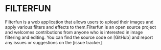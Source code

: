 # FILTERFUN
Filterfun is a web application that allows users to upload their images and apply various filters and effects to them.Filterfun is an open source project and welcomes contributions from anyone who is interested in image filtering and editing. You can find the source code on [GitHub] and report any issues or suggestions on the [issue tracker]
